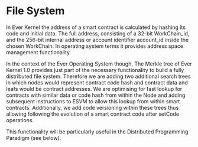 # File System

In Ever Kernel the address of a smart contract is calculated by hashing its code and initial data. The full address, consisting of a 32-bit WorkChain\_id, and the 256-bit internal address or account identifier account\_id inside the chosen WorkChain. In operating system terms it provides address space management functionality.

In the context of the Ever Operating System though, The Merkle tree of Ever Kernel 1.0 provides just part of the necessary functionality to build a fully distributed file system. Therefore we are adding two additional search trees in which nodes would represent contract code hash and contract data and leafs would be contract addresses. We are optimising for fast lookup for contracts with similar data or code hash from within the Node and adding subsequent instructions to ESVM to allow this lookup from within smart contracts. Additionally, we add code versioning within these trees thus allowing following the evolution of a smart contract code after setCode operations.

This functionality will be particularly useful in the Distributed Programming Paradigm (see below).
